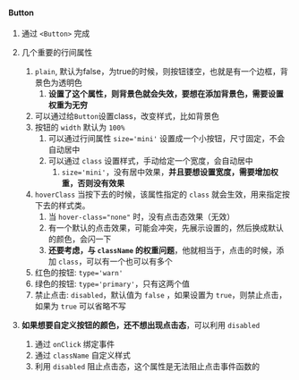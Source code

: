 


#### Button

1. 通过 `<Button>` 完成
2. 几个重要的行间属性
   1. `plain`, 默认为false，为true的时候，则按钮镂空，也就是有一个边框，背景色为透明色
      1. **设置了这个属性，则背景色就会失效，要想在添加背景色，需要设置权重为无穷**
   2. 可以通过给`Button`设置class，改变样式，比如背景色
   3. 按钮的 `width` 默认为 `100%`
      1. 可以通过行间属性 `size='mini'` 设置成一个小按钮，尺寸固定，不会自动居中
      2. 可以通过 `class` 设置样式，手动给定一个宽度，会自动居中
         1. `size='mini'`，没有居中效果，**并且要想设置宽度，需要增加权重，否则没有效果**
   4. `hoverClass` 当按下去的时候，该属性指定的 `class` 就会生效，用来指定按下去的样式类。
      1. 当 `hover-class="none"` 时，没有点击态效果（无效）
      2. 有一个默认的点击效果，可能会冲突，先展示设置的，然后换成默认的颜色，会闪一下
      3. **还要考虑，与 `className` 的权重问题**，他就相当于，点击的时候，添加 `class`，可以有一个也可以有多个
   5. 红色的按钮: `type='warn'`
   6. 绿色的按钮: `type='primary'`，只有这两个值
   7. 禁止点击: `disabled`，默认值为 `false` ，如果设置为 `true`，则禁止点击，如果为 `true` 可以省略不写
 
3. **如果想要自定义按钮的颜色，还不想出现点击态**，可以利用 `disabled` 
   1. 通过 `onClick` 绑定事件
   2. 通过 `className` 自定义样式
   3. 利用 `disabled` 阻止点击态，这个属性是无法阻止点击事件函数的